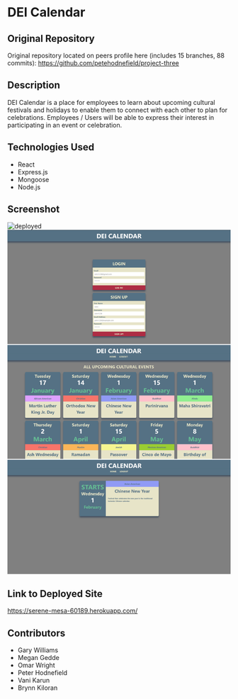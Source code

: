 # DEI Calendar 

## Original Repository

Original repository located on peers profile here (includes 15 branches, 88 commits): https://github.com/petehodnefield/project-three

## Description

DEI Calendar is a place for employees to learn about upcoming cultural festivals and holidays to enable them to connect with each other to plan for celebrations. 
Employees / Users will be able to express their interest in participating in an event or celebration. 

## Technologies Used
* React
* Express.js
* Mongoose
* Node.js

## Screenshot
![deployed](https://user-images.githubusercontent.com/100329799/184039859-defb7fef-45dd-40df-ab09-84b7c4de394c.gif)
![deployed still shots](MVP-screenshot.png)

## Link to Deployed Site
https://serene-mesa-60189.herokuapp.com/

## Contributors
* Gary Williams
* Megan Gedde
* Omar Wright
* Peter Hodnefield
* Vani Karun
* Brynn Kiloran

